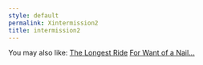 ```yaml
---
style: default
permalink: Xintermission2
title: intermission2
---
```

You may also like:
[The Longest Ride](http://scp-wiki.net/the-longest-ride)
[For Want of a Nail...](http://scp-wiki.net/for-want-of-a-nail)